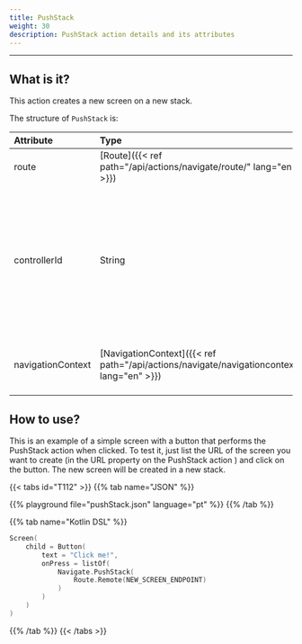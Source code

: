 ```yaml
---
title: PushStack
weight: 30
description: PushStack action details and its attributes
---
```


---

## What is it?

This action creates a new screen on a new stack.

The structure of ``PushStack`` is:

| **Attribute** | **Type** | Required | **Definition** |
| :------------ | :-------------------------------------------- | :---------: | :------------------ |
| route | [Route]({{< ref path="/api/actions/navigate/route/" lang="en" >}}) | ✓ | Navigation route. |
| controllerId | String | | The navigation controller id to use during the navigation action. If empty, the default navigation controller will be used. |
| navigationContext | ​[NavigationContext]({{< ref path="/api/actions/navigate/navigationcontext" lang="en" >}})​ | | Context to be saved on the target screen. |

## How to use?

This is an example of a simple screen with a button that performs the PushStack action when clicked. To test it, just list the URL of the screen you want to create (in the URL property on the PushStack action ) and click on the button. The new screen will be created in a new stack.

{{< tabs id="T112" >}}
{{% tab name="JSON" %}}

<!-- json-playground:pushStack.json
{
  "_beagleComponent_" : "beagle:screenComponent",
  "child" : {
    "_beagleComponent_" : "beagle:button",
    "text" : "Click me!",
    "onPress" : [ {
      "_beagleAction_" : "beagle:pushStack",
        route: {
          url: NEW_SCREEN_ENDPOINT
        }
    } ]
  }
}
-->

{{% playground file="pushStack.json" language="pt" %}}
{{% /tab %}}

{{% tab name="Kotlin DSL" %}}

```kotlin
Screen(
    child = Button(
        text = "Click me!",
        onPress = listOf(
            Navigate.PushStack(
                Route.Remote(NEW_SCREEN_ENDPOINT)
            )
        )
    )
)
```

{{% /tab %}}
{{< /tabs >}}
